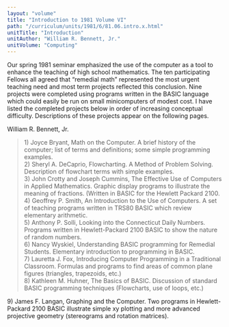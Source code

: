 ```yaml
---
layout: "volume"
title: "Introduction to 1981 Volume VI"
path: "/curriculum/units/1981/6/81.06.intro.x.html"
unitTitle: "Introduction"
unitAuthor: "William R. Bennett, Jr."
unitVolume: "Computing"
---
```

<body>
 <p>
  Our spring 1981 seminar emphasized the use of the computer as a tool to enhance the teaching of high school mathematics. The ten participating Fellows all agreed that “remedial math” represented the most urgent teaching need and most term projects reflected this conclusion. Nine projects were completed using programs written in the BASIC language which could easily be run on small minicomputers of modest cost. I have listed the completed projects below in order of increasing conceptual difficulty. Descriptions of these projects appear on the following pages.
 </p>
 <p>
  William R. Bennett, Jr.
 </p>

<blockquote>
  <dl>
   <dt>
    1) Joyce Bryant, Math on the Computer. A brief history of the computer; list of terms and definitions; some simple programming examples.
    <dt>
     2) Sheryl A. DeCaprio, Flowcharting. A Method of Problem Solving. Description of flowchart terms with simple examples.
     <dt>
      3) John Crotty and Joseph Cummins, The Effective Use of Computers in Applied Mathematics. Graphic display programs to illustrate the meaning of fractions. (Written in BASIC for the Hewlett Packard 2100.
      <dt>
       4) Geoffrey P. Smith, An Introduction to the Use of Computers. A set of teaching programs written in TRS80 BASIC which review elementary arithmetic.
       <dt>
        5) Anthony P. Solli, Looking into the Connecticut Daily Numbers. Programs written in Hewlett-Packard 2100 BASIC to show the nature of random numbers.
        <dt>
         6) Nancy Wyskiel, Understanding BASIC programming for Remedial Students. Elementary introduction to programming in BASIC.
         <dt>
          7) Lauretta J. Fox, Introducing Computer Programming in a Traditional Classroom. Formulas and programs to find areas of common plane figures (triangles, trapezoids, etc.)
          <dt>
           8) Kathleen M. Huhner, The Basics of BASIC. Discussion of standard BASIC programming techniques (Flowcharts, use of loops, etc.)
          </dt>
         </dt>
        </dt>
       </dt>
      </dt>
     </dt>
    </dt>
   </dt>
  </dl>
 </blockquote>
 9) James F. Langan, Graphing and the Computer. Two programs in Hewlett-Packard 2100 BASIC illustrate simple xy plotting and more advanced projective geometry (stereograms and rotation matrices).

</body>